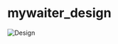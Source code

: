 # mywaiter_design

![Design](https://user-images.githubusercontent.com/23039656/171307942-c8a94a72-85a8-48d3-83c6-43fd782abf9b.png)
